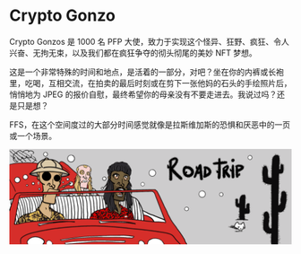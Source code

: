 # Crypto Gonzo

Crypto Gonzos 是 1000 名 PFP 大使，致力于实现这个怪异、狂野、疯狂、令人兴奋、无拘无束，以及我们都在疯狂争夺的彻头彻尾的美妙 NFT 梦想。

这是一个非常特殊的时间和地点，是活着的一部分，对吧？坐在你的内裤或长袍里，吃喝，互相交流，在拍卖的最后时刻或在剪下一张他妈的石头的手绘照片后，悄悄地为 JPEG 的报价自慰，最终希望你的母亲没有不要走进去。我说过吗？还是只是想？

FFS，在这个空间度过的大部分时间感觉就像是拉斯维加斯的恐惧和厌恶中的一页或一个场景。

![NFT](unnamed.png)
